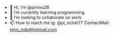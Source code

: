- 👋 Hi, I’m @pinino28
- 🌱 I’m currently learning programming
- 💞️ I’m looking to collaborate on work
- 📫 How to reach me ig: @pi_nchet77 ContactMail: pinn_nob@hotmail.com

<!---
pinino28/pinino28 is a ✨ special ✨ repository because its `README.md` (this file) appears on your GitHub profile.
You can click the Preview link to take a look at your changes.
--->
